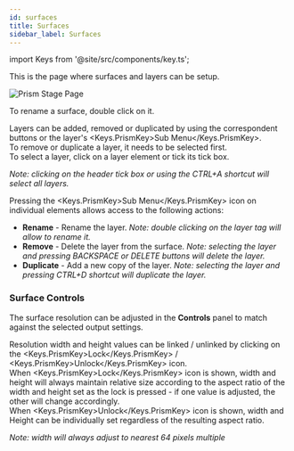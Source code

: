 ```yaml
---
id: surfaces
title: Surfaces
sidebar_label: Surfaces
---
```


import Keys from '@site/src/components/key.ts';

This is the page where surfaces and layers can be setup.

![Prism Stage Page](/prismdocs/images/{{PRISM-APP-LOWER}}-stage-surfaces.png)

To rename a surface, double click on it.

Layers can be added, removed or duplicated by using the correspondent buttons or the layer's <Keys.PrismKey>Sub Menu</Keys.PrismKey>.  
To remove or duplicate a layer, it needs to be selected first.  
To select a layer, click on a layer element or tick its tick box.  

*Note: clicking on the header tick box or using the CTRL+A shortcut will select all layers.*

Pressing the <Keys.PrismKey>Sub Menu</Keys.PrismKey> icon on individual elements allows access to the following actions:
- **Rename** - Rename the layer. *Note: double clicking on the layer tag will allow to rename it.*
- **Remove** - Delete the layer from the surface. *Note: selecting the layer and pressing BACKSPACE or DELETE buttons will delete the layer.*
- **Duplicate** - Add a new copy of the layer. *Note: selecting the layer and pressing CTRL+D shortcut will duplicate the layer.*

### Surface Controls

The surface resolution can be adjusted in the **Controls** panel to match against the selected output settings.  

Resolution width and height values can be linked / unlinked by clicking on the <Keys.PrismKey>Lock</Keys.PrismKey> / <Keys.PrismKey>Unlock</Keys.PrismKey> icon.  
When <Keys.PrismKey>Lock</Keys.PrismKey> icon is shown, width and height will always maintain relative size according to the aspect ratio of the width and height set as the lock is pressed - if one value is adjusted, the other will change accordingly.  
When <Keys.PrismKey>Unlock</Keys.PrismKey> icon is shown, width and Height can be individually set 
regardless of the resulting aspect ratio.

*Note: width will always adjust to nearest 64 pixels multiple*